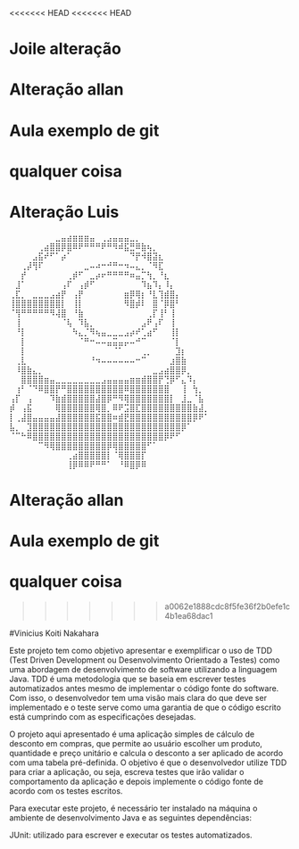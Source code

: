<<<<<<< HEAD
<<<<<<< HEAD

# Joile alteração


# Alteração allan 
# Aula exemplo de git
# qualquer coisa


# Alteração Luis
 ⠀⠀⠀⠀⠀⠀⠀⠀⣀⣤⣴⣶⣶⣶⣤⠀⢀⣠⣤⣤⣤⣀⡀⠀⠀⠀⠀⠀⠀⠀⠀⠀⠀⠀⠀
⠀⠀⠀⠀⠀⢀⣴⣿⣿⡿⣿⠿⠟⠛⠛⠛⠟⠛⠻⠾⣯⣛⠿⣷⢦⡀⠀⠀⠀⠀⠀⠀⠀⠀⠀
⠀⠀⠀⠀⣠⣯⠞⠋⠁⡴⠁⠀⠀⠀⠀⠀⠀⠀⠀⠀⠀⠙⡟⠺⣿⣽⣆⠀⠀⠀⠀⠀⠀⠀⠀
⠀⠀⢀⡼⢻⠏⠀⠀⠀⠀⠀⠀⠀⣀⠤⠴⠒⠚⠛⠒⠲⠤⣄⡀⠈⠻⣏⠀⠀⠀⠀⠀⠀⠀⠀
⠀⠀⡞⠀⠀⠀⠀⠀⠀⠀⢀⡾⠋⠀⣀⡴⠖⠛⠛⠛⠛⠶⣤⡉⢳⡀⠘⣆⠀⠀⠀⠀⠀⠀⠀
⠀⣸⠁⠀⠀⠀⠀⠀⠀⢠⠏⠀⢠⡾⠋⠀⠀⠀⠀⠀⠀⠀⠀⠹⣦⠹⡄⠸⡄⠀⠀⠀⠀⠀⠀
⢀⣏⡀⠀⣀⣀⣀⣠⣴⡟⠀⢠⡟⠀⠀⠀⠀⠀⠀⠀⣶⡿⢿⡆⠘⣇⢹⣾⣿⡄⠀⠀⠀⠀⠀
⢸⣿⣿⣿⣿⣿⣿⣿⣿⡇⠀⢸⡇⠀⠀⠀⠀⠀⠀⠀⠻⣿⡾⠇⠀⣿⠈⡿⣿⠃⠀⠀⠀⠀⠀
⠈⢻⠛⠛⠛⠛⠛⠻⢼⣿⠀⠘⣷⠀⠀⠀⠀⠀⠀⠀⠀⠀⠀⠀⢀⡏⢸⠃⢸⠀⠀⠀⠀⠀⠀
⠀⢸⠀⠀⠀⠀⠀⠀⠀⠈⢧⠀⠹⣧⡀⠀⠀⠀⠀⠀⠀⠀⠀⣠⠟⢠⠏⠀⢸⠀⠀⠀⠀⠀⠀
⠀⠘⡇⠀⠀⠀⠀⠀⠀⠀⠀⠳⣄⡈⠻⢦⣤⣀⣀⣀⣠⡴⠞⢁⣴⠋⠀⠀⢸⡇⠀⠀⠀⠀⠀
⠀⠀⡇⠀⠀⠀⠀⠀⠀⠀⠀⠀⠈⠛⠒⠤⠤⣤⣭⣤⡤⠤⠚⠉⠀⠀⠀⠀⠈⡇⠀⠀⠀⠀⠀
⠀⠀⡇⠀⠀⠀⠀⠀⠀⠀⠀⠀⠀⠀⠀⠀⠀⠀⠈⠁⠀⠀⠀⢀⡀⠀⠀⠀⠀⣹⡆⠀⠀⠀⠀
⠀⢀⣇⠀⠀⠀⠀⠀⠀⠀⠀⠀⠀⠀⠘⠲⠤⠤⠤⠤⠤⠤⠒⠉⠀⠀⠀⠀⣰⣿⣷⠀⠀⠀⠀
⠀⠸⣿⣷⣄⡀⠀⠀⠀⠀⠀⠀⠀⠀⠀⠀⠀⠀⠀⠀⠀⠀⠀⠀⠀⣀⣠⣴⣿⣿⡿⡀⠀⠀⠀
⠀⠀⣿⣿⣿⣿⣶⣤⣀⣀⣀⣀⣀⣀⣀⣀⣠⣤⣤⣤⣤⣶⣶⣾⣿⣿⡟⢙⡿⠋⣄⠹⡄⠀⠀
⠀⢰⠃⠈⠙⠿⣿⣿⡟⠛⣿⣿⣿⣿⣿⣿⣿⣿⣿⣿⠿⣿⣿⣿⣿⣿⣿⣿⠀⠀⢸⠀⢳⡀⠀
⢠⡏⠀⢠⠀⠀⠀⠹⣷⣾⣿⣿⣿⣿⣿⣼⣿⡿⠛⠻⢿⣿⣿⣿⣿⣿⣿⣿⡇⠀⣸⣀⠈⣧⠀
⡾⠀⢠⣯⠀⠀⠀⠀⢿⣿⣿⣿⣿⣿⣿⢿⣿⡀⠿⠟⣩⣿⣏⣿⣿⣿⣿⣿⣿⣿⣿⣿⣷⣼⡀
⡇⢀⣼⣿⣤⣤⣤⣤⣼⣿⣿⣿⣿⣿⣿⣯⣿⣿⠶⣾⣟⣿⣿⣿⣿⣿⣿⣿⣿⣿⣿⣿⡿⠟⠁
⣧⡀⠀⣹⣿⣿⣿⣿⣿⣿⣿⣿⣿⣿⣿⣿⣿⣿⣿⣿⣿⣿⣿⣿⣿⣿⣿⣿⣿⣿⡿⠁⠀⠀⠀
⠈⠉⠓⠿⣿⣿⣿⣿⣿⣿⣿⣿⣿⣿⣿⣿⣿⣿⣿⣿⣿⣿⣿⣿⣿⣿⣿⡿⠟⠋⠀⠀⠀⠀⠀
⠀⠀⠀⠀⠀⠉⠻⢿⣿⣿⣿⣿⣿⣿⣿⣿⣿⡿⢿⣿⣿⣿⣿⣿⠋⠁⠀⠀⠀⠀⠀⠀⠀⠀⠀
⠀⠀⠀⠀⠀⠀⠀⠀⠀⠀⢀⣴⣿⣿⣿⣿⣿⡇⠈⢿⣿⣿⣿⡏⠀⠀⠀⠀⠀⠀⠀⠀⠀⠀⠀
⠀⠀⠀⠀⠀⠀⠀⠀⠀⠀⢸⡿⠿⠿⠟⠛⠛⠁⠀⠘⠿⣿⡿⠿⠀⠀⠀⠀⠀⠀⠀⠀⠀⠀⠀
# Alteração allan 
# Aula exemplo de git
# qualquer coisa
>>>>>>> a0062e1888cdc8f5fe36f2b0efe1c4b1ea68dac1


#Vinicius Koiti Nakahara    

Este projeto tem como objetivo apresentar e exemplificar o uso de TDD (Test Driven Development ou Desenvolvimento Orientado a Testes) como uma abordagem de desenvolvimento de software utilizando a linguagem Java. TDD é uma metodologia que se baseia em escrever testes automatizados antes mesmo de implementar o código fonte do software. Com isso, o desenvolvedor tem uma visão mais clara do que deve ser implementado e o teste serve como uma garantia de que o código escrito está cumprindo com as especificações desejadas.

O projeto aqui apresentado é uma aplicação simples de cálculo de desconto em compras, que permite ao usuário escolher um produto, quantidade e preço unitário e calcula o desconto a ser aplicado de acordo com uma tabela pré-definida. O objetivo é que o desenvolvedor utilize TDD para criar a aplicação, ou seja, escreva testes que irão validar o comportamento da aplicação e depois implemente o código fonte de acordo com os testes escritos.

Para executar este projeto, é necessário ter instalado na máquina o ambiente de desenvolvimento Java e as seguintes dependências:



JUnit: utilizado para escrever e executar os testes automatizados.